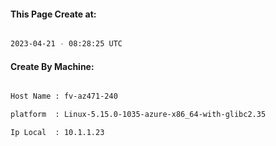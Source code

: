 
   
#### This Page Create at:

```bash

2023-04-21 - 08:28:25 UTC

```

#### Create By Machine:

```bash

Host Name : fv-az471-240

platform  : Linux-5.15.0-1035-azure-x86_64-with-glibc2.35

Ip Local  : 10.1.1.23

```

